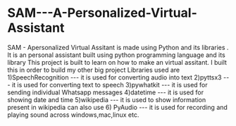 # SAM---A-Personalized-Virtual-Assistant
SAM - Apersonalized Virtual Assitant is made using Python and its libraries .
It is an personal assistant built using python programming language and its library
This project is built to learn on how to make an virtual assitant.
I built this in order to build my other big project
Libraries used are
1)SpeechRecognition --- it is used for converting audio into text
2)pyttsx3 --- it is used for converting text to speech
3)pywhatkit --- it is used for sending individual Whatsapp messages
4)datetime --- it is used for showing date and time
5)wikipedia --- it is used to show information present in wikipedia
can also use 6) PyAudio --- it is used for  recording and playing sound across windows,mac,linux etc.


